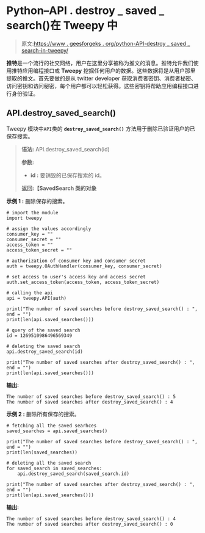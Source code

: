 # Python–API . destroy _ saved _ search()在 Tweepy 中

> 原文:[https://www . geesforgeks . org/python-API-destroy _ saved _ search-in-tweepy/](https://www.geeksforgeeks.org/python-api-destroy_saved_search-in-tweepy/)

**推特**是一个流行的社交网络，用户在这里分享被称为推文的消息。推特允许我们使用推特应用编程接口或 **Tweepy** 挖掘任何用户的数据。这些数据将是从用户那里提取的推文。首先要做的是从 twitter developer 获取消费者密钥、消费者秘密、访问密钥和访问秘密，每个用户都可以轻松获得。这些密钥将帮助应用编程接口进行身份验证。

## API.destroy_saved_search()

Tweepy 模块中`API`类的 **`destroy_saved_search()`** 方法用于删除已验证用户的已保存搜索。

> **语法:** API.destroy_saved_search(id)
> 
> **参数:**
> 
> *   **id :** 要销毁的已保存搜索的 id。
> 
> **返回:【SavedSearch 类的对象**

**示例 1 :** 删除保存的搜索。

```
# import the module
import tweepy

# assign the values accordingly
consumer_key = ""
consumer_secret = ""
access_token = ""
access_token_secret = ""

# authorization of consumer key and consumer secret
auth = tweepy.OAuthHandler(consumer_key, consumer_secret)

# set access to user's access key and access secret 
auth.set_access_token(access_token, access_token_secret)

# calling the api 
api = tweepy.API(auth)

print("The number of saved searches before destroy_saved_search() : ", end = "")
print(len(api.saved_searches()))

# query of the saved search
id = 1269510986496569349

# deleting the saved search
api.destroy_saved_search(id)

print("The number of saved searches after destroy_saved_search() : ", end = "")
print(len(api.saved_searches()))
```

**输出:**

```
The number of saved searches before destroy_saved_search() : 5
The number of saved searches after destroy_saved_search() : 4

```

**示例 2 :** 删除所有保存的搜索。

```
# fetching all the saved searhces
saved_searches = api.saved_searches()

print("The number of saved searches before destroy_saved_search() : ", end = "")
print(len(saved_searches))

# deleting all the saved search
for saved_search in saved_searches:
    api.destroy_saved_search(saved_search.id)

print("The number of saved searches after destroy_saved_search() : ", end = "")
print(len(api.saved_searches()))
```

**输出:**

```
The number of saved searches before destroy_saved_search() : 4
The number of saved searches after destroy_saved_search() : 0

```